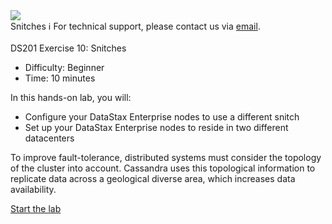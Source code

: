 <!-- TOP -->
<div class="top">
  <img class="scenario-academy-logo" src="https://datastax-academy.github.io/katapod-shared-assets/images/ds-academy-2023.svg" />
  <div class="scenario-title-section">
    <span class="scenario-title">Snitches</span>
    <span class="scenario-subtitle">ℹ️ For technical support, please contact us via <a href="mailto:academy@datastax.com">email</a>.</span>
  </div>
</div>

<!-- CONTENT -->
<main>
  <br/>
  <div class="container px-4 py-2">
    <div class="row g-4 py-2 row-cols-1 row-cols-lg-1">
      <div class="feature col div-choice">
        <div class="scenario-description">DS201 Exercise 10: Snitches</div>
          <ul>
            <li><span class="scenario-description-attribute">Difficulty</span>: Beginner</li>
            <li><span class="scenario-description-attribute">Time</span>: 10 minutes</li>
          </ul>
          <div class="scenario-objectives">In this hands-on lab, you will:</div>
            <ul>
              <li><span class="scenario-objective">Configure your DataStax Enterprise nodes to use a different snitch</span></li>
              <li><span class="scenario-objective">Set up your DataStax Enterprise nodes to reside in two different datacenters</span></li>
            </ul>
            <p>
              To improve fault-tolerance, distributed systems must consider the topology of the cluster into account. Cassandra uses this topological information to replicate data across a geological diverse area, which increases data availability.
            </p>
          </div>  
          <a href='command:katapod.loadPage?[{"step":"step1"}]' class="btn btn-primary btn-cassandra">
            Start the lab
          </a>
         </div>
      </div>
    </div>
  </div>
</main>